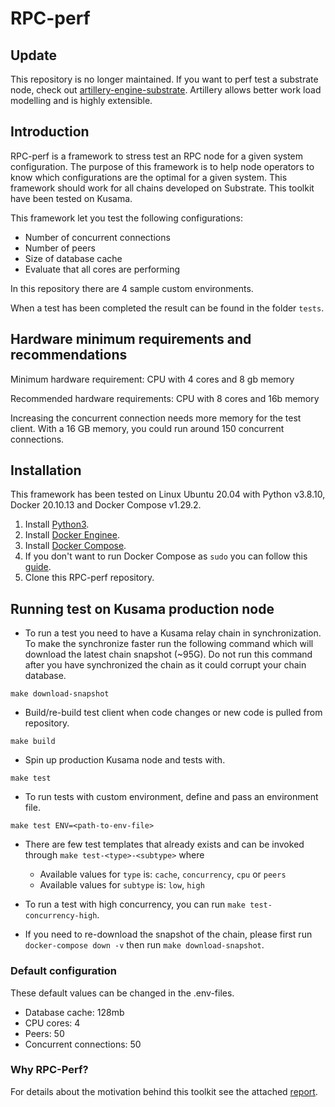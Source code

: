 # RPC-perf

## Update
This repository is no longer maintained. If you want to perf test a substrate node, check out [artillery-engine-substrate](https://github.com/dwellir-public/artillery-engine-substrate). Artillery allows better work load modelling and is highly extensible.

## Introduction
RPC-perf is a framework to stress test an RPC node for a given system configuration. The purpose of this framework is to help node operators to know which configurations are the optimal for a given system. This framework should work for all chains developed on Substrate. This toolkit have been tested on Kusama. 

This framework let you test the following configurations:
 - Number of concurrent connections
 - Number of peers
 - Size of database cache
 - Evaluate that all cores are performing

In this repository there are 4 sample custom environments.

When a test has been completed the result can be found in the folder `tests`.

## Hardware minimum requirements and recommendations
Minimum hardware requirement: CPU with 4 cores and 8 gb memory

Recommended hardware requirements: CPU with 8 cores and 16b memory

Increasing the concurrent connection needs more memory for the test client. With a 16 GB memory, you could run around 150 concurrent connections.

## Installation 
This framework has been tested on Linux Ubuntu 20.04 with Python v3.8.10, Docker 20.10.13 and Docker Compose v1.29.2.

1) Install [Python3](https://www.python.org/downloads/).
2) Install [Docker Enginee](https://docs.docker.com/engine/install/).
3) Install [Docker Compose](https://docs.docker.com/compose/install/).
4) If you don't want to run Docker Compose as `sudo` you can follow this [guide](https://docs.docker.com/engine/install/linux-postinstall/).
4) Clone this RPC-perf repository.


## Running test on Kusama production node


- To run a test you need to have a Kusama relay chain in synchronization. To make the synchronize faster run the following command which will download the latest chain snapshot (~95G). Do not run this command after you have synchronized the chain as it could corrupt your chain database.

`make download-snapshot`

- Build/re-build test client when code changes or new code is pulled from repository.

`make build`

- Spin up production Kusama node and tests with.

`make test`

- To run tests with custom environment, define and pass an environment file.

`make test ENV=<path-to-env-file>`


- There are few test templates that already exists and can be invoked through `make test-<type>-<subtype>` where 
    - Available values for `type` is: `cache`, `concurrency`, `cpu` or `peers`
    - Available values for `subtype` is: `low`, `high`

- To run a test with high concurrency, you can run `make test-concurrency-high`.

- If you need to re-download the snapshot of the chain, please first run
`docker-compose down -v`
then run `make download-snapshot`.

### Default configuration
These default values can be changed in the .env-files.
- Database cache: 128mb
- CPU cores: 4
- Peers: 50
- Concurrent connections: 50

### Why RPC-Perf?

For details about the motivation behind this toolkit see the attached [report](./report.md).

